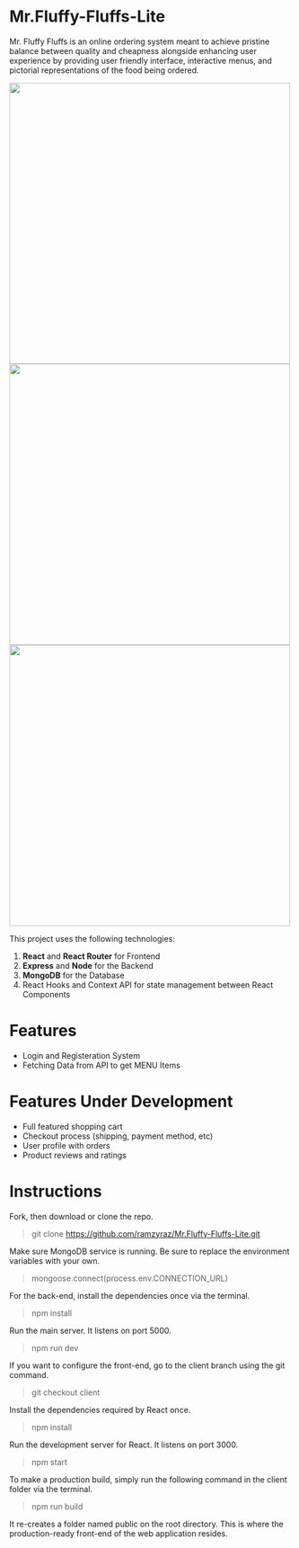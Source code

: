 # Mr.Fluffy-Fluffs-Lite
Mr. Fluffy Fluffs is an online ordering system meant to achieve pristine balance between quality and cheapness alongside enhancing user experience by providing user friendly interface, interactive menus, and pictorial representations of the food being ordered.

<img src="https://imgur.com/Jfvg0L5.png" width="500">
<img src="https://imgur.com/XjhV1PO.png" width="500">
<img src="https://imgur.com/F9oZQak.png" width="500">

This project uses the following technologies:
  1. <b>React</b> and <b>React Router</b> for Frontend
  2. <b>Express</b> and <b>Node</b> for the Backend
  3. <b>MongoDB</b> for the Database
  4. React Hooks and Context API for state management between React Components

# Features
* Login and Registeration System
* Fetching Data from API to get MENU Items

# Features Under Development
* Full featured shopping cart
* Checkout process (shipping, payment method, etc)
* User profile with orders
* Product reviews and ratings

# Instructions
Fork, then download or clone the repo.

> git clone https://github.com/ramzyraz/Mr.Fluffy-Fluffs-Lite.git          

Make sure MongoDB service is running. Be sure to replace the environment variables with your own. 

> mongoose.connect(process.env.CONNECTION_URL)

For the back-end, install the dependencies once via the terminal.

> npm install

Run the main server. It listens on port 5000.

> npm run dev

If you want to configure the front-end, go to the client branch using the git command.

> git checkout client

Install the dependencies required by React once.

> npm install

Run the development server for React. It listens on port 3000.

> npm start

To make a production build, simply run the following command in the client folder via the terminal.

> npm run build

It re-creates a folder named public on the root directory. This is where the production-ready front-end of the web application resides.



